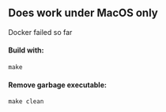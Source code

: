 ## Does work under MacOS only
Docker failed so far

#### Build with:
`make`

#### Remove garbage executable:
`make clean`